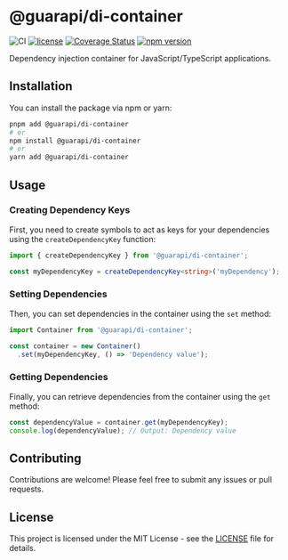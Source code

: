 # @guarapi/di-container


![CI](https://github.com/guarapi/guarapi/actions/workflows/ci.yml/badge.svg?branch=main)
[![license](https://img.shields.io/github/license/guarapi/guarapi-di-container)](LICENSE)
[![Coverage Status](https://coveralls.io/repos/github/guarapi/guarapi-di-container/badge.svg?branch=main)](https://coveralls.io/github/guarapi/guarapi-di-container?branch=main)
[![npm version](https://badge.fury.io/js/%40guarapi%2Feslint-config-guarapi.svg)](https://www.npmjs.com/package/@guarapi/di-container)

Dependency injection container for JavaScript/TypeScript applications.

## Installation

You can install the package via npm or yarn:

```bash
pnpm add @guarapi/di-container
# or
npm install @guarapi/di-container
# or
yarn add @guarapi/di-container
```

## Usage

### Creating Dependency Keys

First, you need to create symbols to act as keys for your dependencies using the `createDependencyKey` function:

```typescript
import { createDependencyKey } from '@guarapi/di-container';

const myDependencyKey = createDependencyKey<string>('myDependency');
```

### Setting Dependencies

Then, you can set dependencies in the container using the `set` method:

```typescript
import Container from '@guarapi/di-container';

const container = new Container()
  .set(myDependencyKey, () => 'Dependency value');
```

### Getting Dependencies

Finally, you can retrieve dependencies from the container using the `get` method:

```typescript
const dependencyValue = container.get(myDependencyKey);
console.log(dependencyValue); // Output: Dependency value
```

## Contributing

Contributions are welcome! Please feel free to submit any issues or pull requests.

## License

This project is licensed under the MIT License - see the [LICENSE](LICENSE) file for details.
